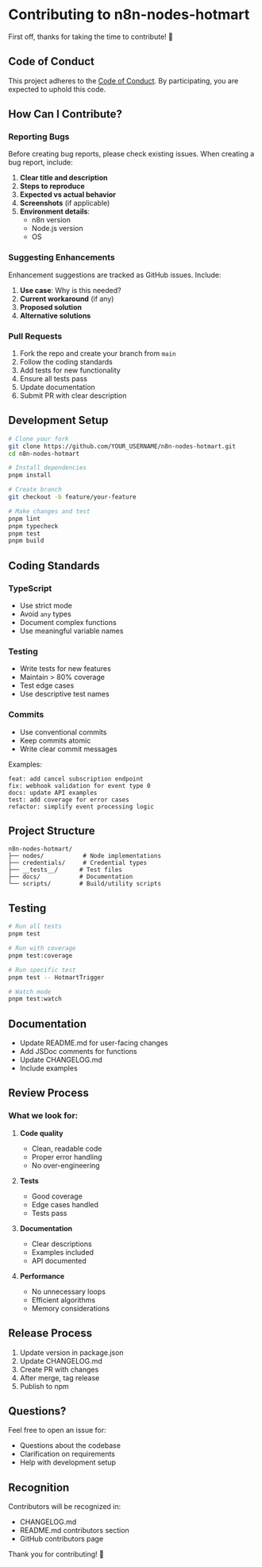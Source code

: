 # Contributing to n8n-nodes-hotmart

First off, thanks for taking the time to contribute! 🎉

## Code of Conduct

This project adheres to the [Code of Conduct](CODE_OF_CONDUCT.md). By participating, you are expected to uphold this code.

## How Can I Contribute?

### Reporting Bugs

Before creating bug reports, please check existing issues. When creating a bug report, include:

1. **Clear title and description**
2. **Steps to reproduce**
3. **Expected vs actual behavior**
4. **Screenshots** (if applicable)
5. **Environment details**:
   - n8n version
   - Node.js version
   - OS

### Suggesting Enhancements

Enhancement suggestions are tracked as GitHub issues. Include:

1. **Use case**: Why is this needed?
2. **Current workaround** (if any)
3. **Proposed solution**
4. **Alternative solutions**

### Pull Requests

1. Fork the repo and create your branch from `main`
2. Follow the coding standards
3. Add tests for new functionality
4. Ensure all tests pass
5. Update documentation
6. Submit PR with clear description

## Development Setup

```bash
# Clone your fork
git clone https://github.com/YOUR_USERNAME/n8n-nodes-hotmart.git
cd n8n-nodes-hotmart

# Install dependencies
pnpm install

# Create branch
git checkout -b feature/your-feature

# Make changes and test
pnpm lint
pnpm typecheck
pnpm test
pnpm build
```

## Coding Standards

### TypeScript
- Use strict mode
- Avoid `any` types
- Document complex functions
- Use meaningful variable names

### Testing
- Write tests for new features
- Maintain > 80% coverage
- Test edge cases
- Use descriptive test names

### Commits
- Use conventional commits
- Keep commits atomic
- Write clear commit messages

Examples:
```
feat: add cancel subscription endpoint
fix: webhook validation for event type 0
docs: update API examples
test: add coverage for error cases
refactor: simplify event processing logic
```

## Project Structure

```
n8n-nodes-hotmart/
├── nodes/           # Node implementations
├── credentials/     # Credential types
├── __tests__/      # Test files
├── docs/           # Documentation
└── scripts/        # Build/utility scripts
```

## Testing

```bash
# Run all tests
pnpm test

# Run with coverage
pnpm test:coverage

# Run specific test
pnpm test -- HotmartTrigger

# Watch mode
pnpm test:watch
```

## Documentation

- Update README.md for user-facing changes
- Add JSDoc comments for functions
- Update CHANGELOG.md
- Include examples

## Review Process

### What we look for:

1. **Code quality**
   - Clean, readable code
   - Proper error handling
   - No over-engineering

2. **Tests**
   - Good coverage
   - Edge cases handled
   - Tests pass

3. **Documentation**
   - Clear descriptions
   - Examples included
   - API documented

4. **Performance**
   - No unnecessary loops
   - Efficient algorithms
   - Memory considerations

## Release Process

1. Update version in package.json
2. Update CHANGELOG.md
3. Create PR with changes
4. After merge, tag release
5. Publish to npm

## Questions?

Feel free to open an issue for:
- Questions about the codebase
- Clarification on requirements
- Help with development setup

## Recognition

Contributors will be recognized in:
- CHANGELOG.md
- README.md contributors section
- GitHub contributors page

Thank you for contributing! 🙏